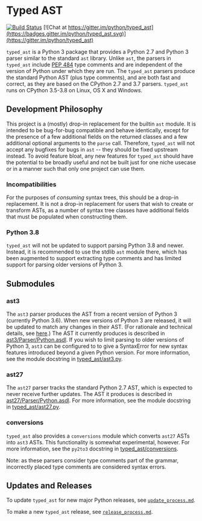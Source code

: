 # Typed AST

[![Build Status](https://travis-ci.org/python/typed_ast.svg?branch=master)](https://travis-ci.org/python/typed_ast)
[![Chat at https://gitter.im/python/typed_ast](https://badges.gitter.im/python/typed_ast.svg)](https://gitter.im/python/typed_ast)

`typed_ast` is a Python 3 package that provides a Python 2.7 and Python 3
parser similar to the standard `ast` library.  Unlike `ast`, the parsers in
`typed_ast` include [PEP 484](https://www.python.org/dev/peps/pep-0484/) type
comments and are independent of the version of Python under which they are run.
The `typed_ast` parsers produce the standard Python AST (plus type comments),
and are both fast and correct, as they are based on the CPython 2.7 and 3.7
parsers.  `typed_ast` runs on CPython 3.5-3.8 on Linux, OS X and Windows.

## Development Philosophy

This project is a (mostly) drop-in replacement for the builtin `ast` module.  It is
intended to be bug-for-bug compatible and behave identically, except for the
presence of a few additional fields on the returned classes and a few
additional optional arguments to the `parse` call.  Therefore, `typed_ast` will
not accept any bugfixes for bugs in `ast` -- they should be fixed upstream
instead.  To avoid feature bloat, any new features for `typed_ast` should have
the potential to be broadly useful and not be built just for one niche usecase
or in a manner such that only one project can use them.

### Incompatibilities

For the purposes of *consuming* syntax trees, this should be a drop-in replacement.
It is not a drop-in replacement for users that wish to create or transform ASTs,
as a number of syntax tree classes have additional fields that must be populated
when constructing them.

### Python 3.8

`typed_ast` will not be updated to support parsing Python 3.8 and
newer.  Instead, it is recommended to use the stdlib `ast` module
there, which has been augmented to support extracting type comments
and has limited support for parsing older versions of Python 3.

## Submodules
### ast3
The `ast3` parser produces the AST from a recent version of Python 3
(currently Python 3.6).  When new versions of Python 3 are released, it will be
updated to match any changes in their AST.  (For rationale and technical
details, see [here](update_process.md).)  The AST it currently produces is described in
[ast3/Parser/Python.asdl](ast3/Parser/Python.asdl).  If you wish to limit
parsing to older versions of Python 3, `ast3` can be configured to to give a
SyntaxError for new syntax features introduced beyond a given Python version.
For more information, see the module docstring in
[typed\_ast/ast3.py](typed_ast/ast3.py).

### ast27
The `ast27` parser tracks the standard Python 2.7 AST, which is expected to
never receive further updates. The AST it produces is described in
[ast27/Parser/Python.asdl](ast27/Parser/Python.asdl).  For more information,
see the module docstring in [typed\_ast/ast27.py](typed_ast/ast27.py).

### conversions
`typed_ast` also provides a `conversions` module which converts `ast27` ASTs
into `ast3` ASTs.  This functionality is somewhat experimental, however.  For
more information, see the `py2to3` docstring in
[typed\_ast/conversions](typed_ast/conversions.py).


Note: as these parsers consider type comments part of the grammar, incorrectly
placed type comments are considered syntax errors.

## Updates and Releases
To update `typed_ast` for new major Python releases, see [`update_process.md`](update_process.md).

To make a new `typed_ast` release, see [`release_process.md`](release_process.md).
